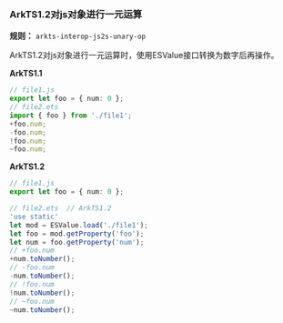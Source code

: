 ### ArkTS1.2对js对象进行一元运算

**规则：** `arkts-interop-js2s-unary-op`

ArkTS1.2对js对象进行一元运算时，使用ESValue接口转换为数字后再操作。

**ArkTS1.1**
```typescript
// file1.js
export let foo = { num: 0 };
// file2.ets
import { foo } from './file1';
+foo.num;
-foo.num;
!foo.num;
~foo.num;
```

**ArkTS1.2**
```typescript
// file1.js
export let foo = { num: 0 };

// file2.ets  // ArkTS1.2
'use static'
let mod = ESValue.load('./file1');
let foo = mod.getProperty('foo');
let num = foo.getProperty('num');
// +foo.num
+num.toNumber();
// -foo.num
-num.toNumber();
// !foo.num
!num.toNumber();
// ~foo.num
~num.toNumber();
```